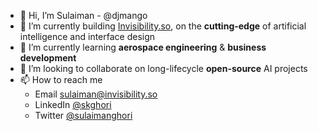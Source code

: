- 👋 Hi, I’m Sulaiman - @djmango
- 👀 I’m currently building [Invisibility.so](https://invisibility.so), on the **cutting-edge** of artificial intelligence and interface design
- 🌱 I’m currently learning **aerospace engineering** & **business development**
- 💞️ I’m looking to collaborate on long-lifecycle **open-source** AI projects
- 📫 How to reach me
  - Email [sulaiman@invisibility.so](mailto:sulaiman@invisibility.so?subject=[Yo])
  - LinkedIn [@skghori](https://www.linkedin.com/in/skghori)
  - Twitter [@sulaimanghori](https://twitter.com/sulaimanghori)

<!-- ![djmango's GitHub stats](https://github-readme-stats.vercel.app/api?username=djmango&show_icons=true&count_private=true&theme=transparent) -->

<!---
djmango/djmango is a ✨ special ✨ repository because its `README.md` (this file) appears on your GitHub profile.
You can click the Preview link to take a look at your changes.
--->

